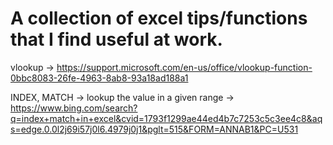 # A collection of excel tips/functions that I find useful at work.
vlookup -> https://support.microsoft.com/en-us/office/vlookup-function-0bbc8083-26fe-4963-8ab8-93a18ad188a1

INDEX, MATCH -> lookup the value in a given range -> https://www.bing.com/search?q=index+match+in+excel&cvid=1793f1299ae44ed4b7c7253c5c3ee4c8&aqs=edge.0.0l2j69i57j0l6.4979j0j1&pglt=515&FORM=ANNAB1&PC=U531
